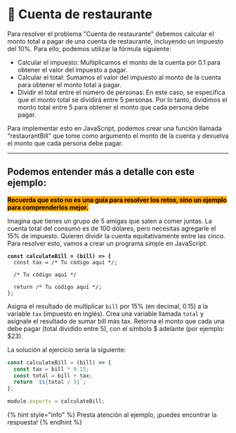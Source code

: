 # 🍕 Cuenta de restaurante

Para resolver el problema "Cuenta de restaurante" debemos calcular el monto total a pagar de una cuenta de restaurante, incluyendo un impuesto del 10%. Para ello, podemos utilizar la fórmula siguiente:

* Calcular el impuesto: Multiplicamos el monto de la cuenta por 0.1 para obtener el valor del impuesto a pagar.
* Calcular el total: Sumamos el valor del impuesto al monto de la cuenta para obtener el monto total a pagar.
* Dividir el total entre el número de personas: En este caso, se especifica que el monto total se dividirá entre 5 personas. Por lo tanto, dividimos el monto total entre 5 para obtener el monto que cada persona debe pagar.

Para implementar esto en JavaScript, podemos crear una función llamada "restaurantBill" que tome como argumento el monto de la cuenta y devuelva el monto que cada persona debe pagar.

***

## Podemos entender más a detalle con este ejemplo:

<mark style="background-color:orange;">**Recuerda que esto no es una guía para resolver los retos, sino un ejemplo para comprenderlos mejor.**</mark>

Imagina que tienes un grupo de 5 amigas que salen a comer juntas. La cuenta total del consumo es de 100 dólares, pero necesitas agregarle el 15% de impuesto. Quieren dividir la cuenta equitativamente entre las cinco. Para resolver esto, vamos a crear un programa simple en JavaScript.

<pre class="language-javascript"><code class="lang-javascript"><strong>const calculateBill = (bill) => {
</strong>  const tax = /* Tu código aquí */;

  /* Tu código aquí */

  return /* Tu código aquí */;
};
</code></pre>

Asigna el resultado de multiplicar `bill` por 15% (en decimal, 0.15) a la variable `tax` (impuesto en inglés). Crea una variable llamada `total` y asígnale el resultado de sumar bill más tax. Retorna el monto que cada una debe pagar (total dividido entre 5), con el símbolo $ adelante (por ejemplo: $23).

La solución al ejercicio sería la siguiente:

```javascript
const calculateBill = (bill) => {
  const tax = bill * 0.15;
  const total = bill + tax;
  return `$${total / 5}`;
};

module.exports = calculateBill;
```

{% hint style="info" %}
Presta atención al ejemplo, ¡puedes encontrar la respuesta!
{% endhint %}
